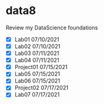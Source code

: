 # data8
Review my DataScience foundations
- [x] Lab01 07/10/2021
- [x] Lab02 07/10/2021
- [x] Lab03 07/11/2021
- [x] Lab04 07/11/2021
- [x] Project01 07/15/2021
- [x] Lab05 07/15/2021
- [x] Lab06 07/15/2021
- [x] Project02 07/17/2021
- [x] Lab07 07/17/2021
